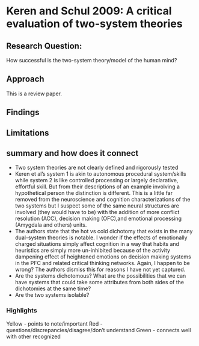 # Keren and Schul 2009: A critical evaluation of two-system theories
## Research Question:
How successful is the two-system theory/model of the human mind?
## Approach
This is a review paper. 
## Findings
 
## Limitations

## summary and how does it connect
- Two system theories are not clearly defined and rigorously tested
- Keren et al’s system 1 is akin to autonomous procedural system/skills while system 2 is like controlled processing or largely declarative, effortful skill. But from their descriptions of an example involving a hypothetical person the distinction is different. This is a little far removed from the neuroscience and cognition characterizations of the two systems but I suspect some of the same neural structures  are involved (they would have to be) with the addition of more conflict resolution (ACC), decision making (OFC),and emotional processing (Amygdala and others) units. 
- The authors state that the hot vs cold dichotomy that exists in the many dual-system theories is notable. I wonder if the effects of emotionally charged situations simply affect cognition in a way that habits and heuristics are simply more un-inhibited because of the activity dampening effect of heightened emotions on decision making systems in the PFC and related critical thinking networks. Again, I happen to be wrong? The authors dismiss this for reasons I have not yet captured. 
- Are the systems dichotomous? What are the possibilities that we can have systems that could take some attributes from both sides of the dichotomies at the same time?
- Are the two systems isolable? 

### Highlights
Yellow - points to note/important 
Red - questions/discrepancies/disagree/don’t understand
Green - connects well with other recognized